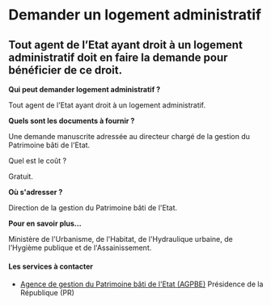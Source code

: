 # Demander un logement administratif

Tout agent de l’Etat ayant droit à un logement administratif doit en faire la demande pour bénéficier de ce droit.
------------------------------------------------------------------------------------------------------------------

**Qui peut demander logement administratif ?**

Tout agent de l'Etat ayant droit à un logement administratif.

**Quels sont les documents à fournir ?**

Une demande manuscrite adressée au directeur chargé de la gestion du  
Patrimoine bâti de l'Etat.

Quel est le coût ?

Gratuit.  

**Où s'adresser ?**  
  
Direction de la gestion du Patrimoine bâti de l'Etat.  

**Pour en savoir plus...**  
  
Ministère de l'Urbanisme, de l'Habitat, de l'Hydraulique urbaine, de l'Hygième publique et de l'Assainissement.

#### Les services à contacter

*   [Agence de gestion du Patrimoine bâti de l'Etat (AGPBE)](../../../services/agence-de-gestion-du-patrimoine-bati-de-letat-agpbe.md) Présidence de la République (PR)